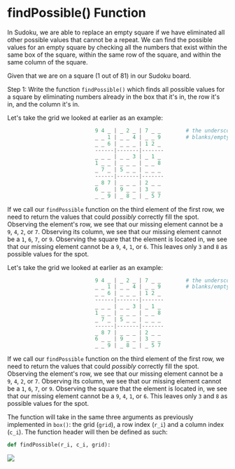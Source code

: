 # findPossible\(\) Function

In Sudoku, we are able to replace an empty square if we have eliminated all other possible values that cannot be a repeat. We can find the possible values for an empty square by checking all the numbers that exist within the same box of the square, within the same row of the square, and within the same column of the square.

Given that we are on a square \(1 out of 81\) in our Sudoku board.

Step 1: Write the function `findPossible()` which finds all possible values for a square by eliminating numbers already in the box that it's in, the row it's in, and the column it's in.

Let's take the grid we looked at earlier as an example:

```python
                            9 4 _ | _ 2 _ | 7 _ _        # the underscores (_) represent
                            _ _ 1 | _ _ 4 | _ _ 9        # blanks/empty on the Sudoku board
                            _ _ 6 | _ _ _ | 1 2 _    
                            ------|-------|-------
                            _ _ _ | _ _ 3 | _ 1 _
                            1 _ _ | _ _ _ | _ _ 8
                            _ 7 _ | 5 _ _ | _ _ _
                            ------|-------|-------
                            _ 8 7 | _ _ _ | 2 _ _
                            6 _ _ | 9 _ _ | 3 _ _
                            _ _ 9 | _ 8 _ | _ 5 7
```

If we call our `findPossible` function on the third element of the first row, we need to return the values that could _possibly_ correctly fill the spot. Observing the element's row, we see that our missing element cannot be a `9`, `4`, `2`, or `7`. Observing its column, we see that our missing element cannot be a `1`, `6`, `7`, or `9`. Observing the square that the element is located in, we see that our missing element cannot be a `9`, `4`, `1`, or `6`. This leaves only `3` and `8` as possible values for the spot.

Let's take the grid we looked at earlier as an example:

```python
                            9 4 _ | _ 2 _ | 7 _ _        # the underscores (_) represent
                            _ _ 1 | _ _ 4 | _ _ 9        # blanks/empty on the Sudoku board
                            _ _ 6 | _ _ _ | 1 2 _    
                            ------|-------|-------
                            _ _ _ | _ _ 3 | _ 1 _
                            1 _ _ | _ _ _ | _ _ 8
                            _ 7 _ | 5 _ _ | _ _ _
                            ------|-------|-------
                            _ 8 7 | _ _ _ | 2 _ _
                            6 _ _ | 9 _ _ | 3 _ _
                            _ _ 9 | _ 8 _ | _ 5 7
```

If we call our `findPossible` function on the third element of the first row, we need to return the values that could _possibly_ correctly fill the spot. Observing the element's row, we see that our missing element cannot be a `9`, `4`, `2`, or `7`. Observing its column, we see that our missing element cannot be a `1`, `6`, `7`, or `9`. Observing the square that the element is located in, we see that our missing element cannot be a `9`, `4`, `1`, or `6`. This leaves only `3` and `8` as possible values for the spot.

The function will take in the same three arguments as previously implemented in `box()`: the grid \(`grid`\), a row index \(`r_i`\) and a column index \(`c_i`\). The function header will then be defined as such:

```python
def findPossible(r_i, c_i, grid):
```

![](https://encrypted-tbn0.gstatic.com/images?q=tbn:ANd9GcTxNi7P0WdE1ReWtpN8e0k9dAFzBDzS4Vb08JCbTCmM-yECn3ES)

